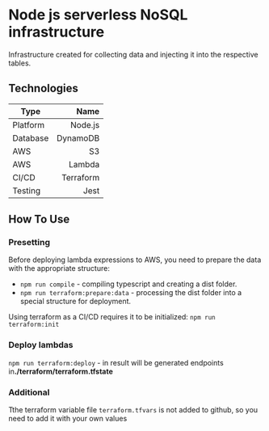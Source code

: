 # Node js serverless NoSQL infrastructure

Infrastructure created for collecting data and injecting it into the respective tables.

## Technologies
   | Type     |   Name    |
   | -------- | --------: |
   | Platform | Node.js   |
   | Database | DynamoDB  |
   | AWS      | S3        |
   | AWS      | Lambda    |
   | CI/CD    | Terraform |
   | Testing  | Jest      |

## How To Use

### Presetting

Before deploying lambda expressions to AWS, you need to prepare the data with the appropriate structure:
- `npm run compile` - compiling typescript and creating a dist folder.
- `npm run terraform:prepare:data` - processing the dist folder into a special structure for deployment.

Using terraform as a CI/CD requires it to be initialized: `npm run terraform:init`

### Deploy lambdas
`npm run terraform:deploy` - in result will be generated endpoints in<b>./terraform/terraform.tfstate</b>

### Additional
Tthe terraform variable file `terraform.tfvars` is not added to github, so you need to add it with your own values









